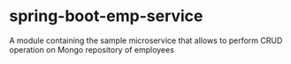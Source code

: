 # spring-boot-emp-service
A module containing the sample microservice that allows to perform CRUD operation on Mongo repository of employees
